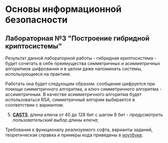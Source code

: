 # Основы информационной безопасности

## Лабораторная №3 "Построение гибридной криптосистемы"

Результат данной лабораторной работы - гибридная криптосистема - будет сочетать в себе преимущества симметричных и асимметричных алгоритмов шифрования и в целом даже напоминать системы, использующиеся на практике.

Работать она будет следующим образом: сообщение шифруется при помощи симметричного алгоритма, а ключ симметричного алгоритма - ассиметричным. В качестве асимметричного алгоритма будет использоваться RSA, симметричный алгорим выбирается в соответствии с вариантом.

5. [**CAST5**](https://cryptography.io/en/latest/hazmat/primitives/symmetric-encryption/#cryptography.hazmat.primitives.ciphers.algorithms.CAST5), длина ключа от 40 до 128 бит с шагом 8 бит - *предусмотреть пользовательский выбор длины ключа*; 

Требования к функционалу реализуемого софта, варианты заданий, теоретическая справка и примеры кода приведены в [ноутбуке](https://github.com/alxmcs/isb-task/blob/main/docs/ISB_Lab3.ipynb).
